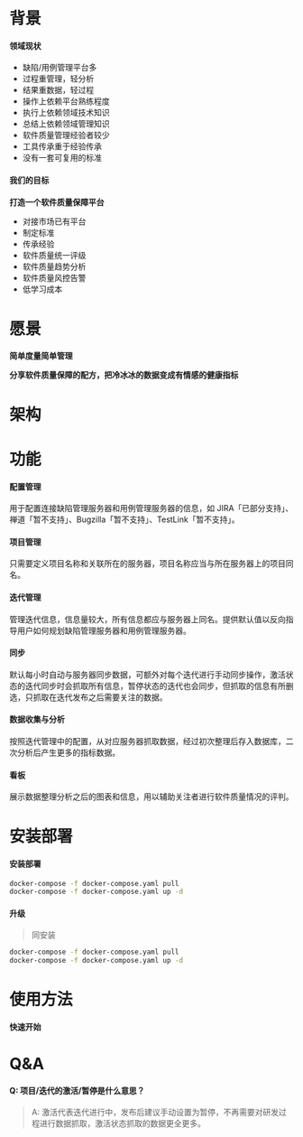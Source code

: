 # 背景

#### 领域现状

- 缺陷/用例管理平台多
- 过程重管理，轻分析
- 结果重数据，轻过程
- 操作上依赖平台熟练程度
- 执行上依赖领域技术知识
- 总结上依赖领域管理知识
- 软件质量管理经验者较少
- 工具传承重于经验传承
- 没有一套可复用的标准

#### 我们的目标

**打造一个软件质量保障平台**

- 对接市场已有平台
- 制定标准
- 传承经验
- 软件质量统一评级
- 软件质量趋势分析
- 软件质量风控告警
- 低学习成本

# 愿景

**简单度量简单管理**

**分享软件质量保障的配方，把冷冰冰的数据变成有情感的健康指标**

# 架构

# 功能

#### 配置管理

用于配置连接缺陷管理服务器和用例管理服务器的信息，如 JIRA「已部分支持」、禅道「暂不支持」、Bugzilla「暂不支持」、TestLink「暂不支持」。

#### 项目管理

只需要定义项目名称和关联所在的服务器，项目名称应当与所在服务器上的项目同名。

#### 迭代管理

管理迭代信息，信息量较大，所有信息都应与服务器上同名。提供默认值以反向指导用户如何规划缺陷管理服务器和用例管理服务器。

#### 同步

默认每小时自动与服务器同步数据，可额外对每个迭代进行手动同步操作，激活状态的迭代同步时会抓取所有信息，暂停状态的迭代也会同步，但抓取的信息有所删选，只抓取在迭代发布之后需要关注的数据。

#### 数据收集与分析

按照迭代管理中的配置，从对应服务器抓取数据，经过初次整理后存入数据库，二次分析后产生更多的指标数据。

#### 看板

展示数据整理分析之后的图表和信息，用以辅助关注者进行软件质量情况的评判。

# 安装部署

#### 安装部署

```bash
docker-compose -f docker-compose.yaml pull
docker-compose -f docker-compose.yaml up -d
```

#### 升级

> 同安装

```bash
docker-compose -f docker-compose.yaml pull
docker-compose -f docker-compose.yaml up -d
```

# 使用方法

#### 快速开始

# Q&A

#### Q: 项目/迭代的激活/暂停是什么意思？

> A: 激活代表迭代进行中，发布后建议手动设置为暂停，不再需要对研发过程进行数据抓取，激活状态抓取的数据更全更多。
